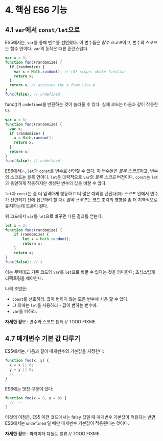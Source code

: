 # 4. 핵심 ES6 기능

## 4.1 `var`에서 `const/let`으로

ES5에서는, `var`를 통해 변수를 선언했다. 이 변수들은 *함수 스코프*이고, 변수의 스코프는 함수 안이다. `var`의 동작은 때론 혼란스럽다.

```js
var x = 3;
function func(randomize) {
  if (randomize) {
    var x = Math.random(); // (A) scope: whole function
    return x;
  }
  return x; // accesses the x from line A
}
func(false); // undefined
```

func()가 `undefined`를 반환하는 것이 놀라울 수 있다. 실제 코드는 다음과 같이 작동한다.

```js
var x = 3;
function func(randomize) {
  var x;
  if (randomize) {
    x = Math.random();
    return x;
  }
  return x;
}
func(false); // undefined
```

ES6에서는, `let`과 `const`를 변수로 선언할 수 있다. 이 변수들은 *블록 스코프*이고, 변수의 스코프는 블록 안이다. `let`은 대략적으로 `var`의 _블록 스코프_ 버전이다. `const`는 `let`과 동일하게 작동하지만 생성된 변수의 값을 바꿀 수 없다.

`let`과 `const`는 좀 더 엄격하게 행동하고 더 많은 예외를 던진다(예: 스코프 안에서 변수가 선언되기 전에 접근하려 할 때). *블록 스코프*는 코드 조각의 영향을 좀 더 지역적으로 유지하는데 도움이 된다.

위 코드에서 `var`를 `let`으로 바꾸면 다른 결과를 얻는다.

```js
let x = 3;
function func(randomize) {
    if (randomize) {
        let x = Math.random();
        return x;
    }
    return x;
}
func(false); // 3
```

이는 무턱대고 기존 코드의 `var`를 `let`으로 바꿀 수 없다는 것을 의미한다; 조심스럽게 리팩토링을 해야한다.

나의 조언은:
- `const`를 선호하라. 값이 변하지 않는 모든 변수에 사용 할 수 있다.
- 그 외에는 `let`을 사용하라 - 값이 변하는 변수에.
- `var`를 피하라.

**자세한 정보** : 변수와 스코프 챕터 // TOOD FIXME

## 4.7 매개변수 기본 값 다루기

ES5에서는, 다음과 같이 매개변수의 기본값을 지정한다:

```js
function foo(x, y) {
  x = x || 0;
  y = y || 0;
  // ···
}
```

ES6에는 멋진 구문이 있다:

```js
function foo(x = 0, y = 0) {
  // ···
}
```

이것의 이점은, ES5 이전 코드에서는 falsy 값일 때 매개변수 기본값이 적용되는 반면, ES6에서는 `undefined` 일 때만 매개변수 기본값이 적용된다는 것이다.

**자세한 정보** : 파라미터 디폴트 밸류 // TOOD FIXME
